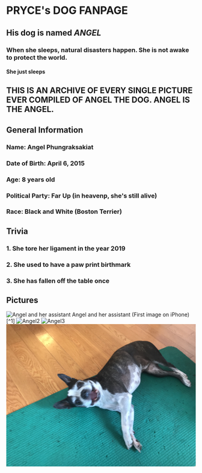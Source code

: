 # PRYCE's DOG FANPAGE                                         
## His dog is named **_ANGEL_**
### When she sleeps, natural disasters happen. She is not awake to protect the world.
#### She just sleeps
## THIS IS AN ARCHIVE OF EVERY SINGLE PICTURE EVER COMPILED OF ANGEL THE DOG. ANGEL IS THE ANGEL. 
## General Information
### Name: Angel Phungraksakiat
### Date of Birth: April 6, 2015
### Age: 8 years old
### Political Party: Far Up (in heavenp, she's still alive)
### Race: Black and White (Boston Terrier)

## Trivia
### 1. She tore her ligament in the year 2019
### 2. She used to have a paw print birthmark
### 3. She has fallen off the table once

## Pictures
![Angel and her assistant](IMG_0041.png)
Angel and her assistant (First image on iPhone) [^1]
![Angel2](dog2.png)
![Angel3](dog3.png)
![Angel4](dog4.jpg)
